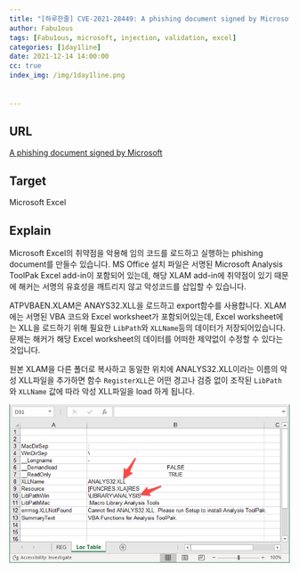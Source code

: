 ```yaml
---
title: "[하루한줄] CVE-2021-28449: A phishing document signed by Microsoft"
author: Fabu1ous
tags: [Fabu1ous, microsoft, injection, validation, excel]
categories: [1day1line]
date: 2021-12-14 14:00:00
cc: true
index_img: /img/1day1line.png


---
```




## URL

[A phishing document signed by Microsoft](https://outflank.nl/blog/2021/12/09/a-phishing-document-signed-by-microsoft/)



## **Target**

Microsoft Excel



## **Explain**

Microsoft Excel의 취약점을 악용해 임의 코드를 로드하고 실행하는 phishing document를 만들수 있습니다. MS Office 설치 파일은 서명된 Microsoft Analysis ToolPak Excel add-in이 포함되어 있는데, 해당 XLAM add-in에 취약점이 있기 때문에 해커는 서명의 유효성을 깨트리지 않고 악성코드를 삽입할 수 있습니다.

ATPVBAEN.XLAM은 ANAYS32.XLL을 로드하고 export함수를 사용합니다. XLAM에는 서명된 VBA 코드와 Excel worksheet가 포함되어있는데, Excel worksheet에는  XLL을 로드하기 위해 필요한 `LibPath`와 `XLLName`등의 데이터가 저장되어있습니다. 문제는 해커가 해당 Excel worksheet의 데이터를 어떠한 제약없이 수정할 수 있다는 것입니다.

원본 XLAM을 다른 폴더로 복사하고 동일한 위치에 ANALYS32.XLL이라는 이름의 악성 XLL파일을 추가하면 함수 `RegisterXLL`은 어떤 경고나 검증 없이 조작된 `LibPath` 와 `XLLName` 값에 따라 악성 XLL파일을 load 하게 됩니다.

![](2021-12-14/1.png)

